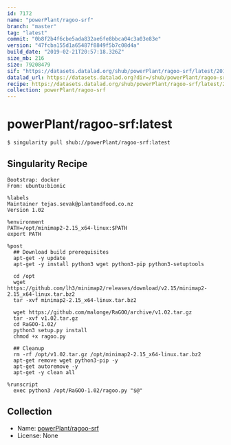 ```yaml
---
id: 7172
name: "powerPlant/ragoo-srf"
branch: "master"
tag: "latest"
commit: "0b8f2b4f6cbe5ada832ae6fe8bbca04c3a03e83e"
version: "47fcba155d1a65487f8849f5b7c08d4a"
build_date: "2019-02-21T20:57:18.326Z"
size_mb: 216
size: 79208479
sif: "https://datasets.datalad.org/shub/powerPlant/ragoo-srf/latest/2019-02-21-0b8f2b4f-47fcba15/47fcba155d1a65487f8849f5b7c08d4a.simg"
datalad_url: https://datasets.datalad.org?dir=/shub/powerPlant/ragoo-srf/latest/2019-02-21-0b8f2b4f-47fcba15/
recipe: https://datasets.datalad.org/shub/powerPlant/ragoo-srf/latest/2019-02-21-0b8f2b4f-47fcba15/Singularity
collection: powerPlant/ragoo-srf
---
```


# powerPlant/ragoo-srf:latest

```bash
$ singularity pull shub://powerPlant/ragoo-srf:latest
```

## Singularity Recipe

```singularity
Bootstrap: docker
From: ubuntu:bionic

%labels
Maintainer tejas.sevak@plantandfood.co.nz
Version 1.02

%environment
PATH=/opt/minimap2-2.15_x64-linux:$PATH
export PATH

%post
  ## Download build prerequisites
  apt-get -y update
  apt-get -y install python3 wget python3-pip python3-setuptools

  cd /opt
  wget https://github.com/lh3/minimap2/releases/download/v2.15/minimap2-2.15_x64-linux.tar.bz2
  tar -xvf minimap2-2.15_x64-linux.tar.bz2
  
  wget https://github.com/malonge/RaGOO/archive/v1.02.tar.gz
  tar -xvf v1.02.tar.gz
  cd RaGOO-1.02/
  python3 setup.py install
  chmod +x ragoo.py

  ## Cleanup
  rm -rf /opt/v1.02.tar.gz /opt/minimap2-2.15_x64-linux.tar.bz2
  apt-get remove wget python3-pip -y
  apt-get autoremove -y
  apt-get -y clean all

%runscript
  exec python3 /opt/RaGOO-1.02/ragoo.py "$@"
```

## Collection

 - Name: [powerPlant/ragoo-srf](https://github.com/powerPlant/ragoo-srf)
 - License: None

